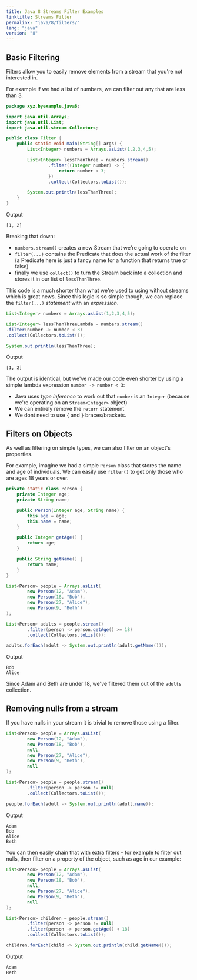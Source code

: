 ```yaml
---
title: Java 8 Streams Filter Examples
linktitle: Streams Filter
permalink: "java/8/filters/"
lang: "java"
version: "8"
---
```


## Basic Filtering
Filters allow you to easily remove elements from a stream that you're not
interested in.

For example if we had a list of numbers, we can filter out
any that are less than 3.

```java
package xyz.byexample.java8;

import java.util.Arrays;
import java.util.List;
import java.util.stream.Collectors;

public class Filter {
    public static void main(String[] args) {
        List<Integer> numbers = Arrays.asList(1,2,3,4,5);

        List<Integer> lessThanThree = numbers.stream()
                .filter((Integer number) -> {
                    return number < 3;
                })
                .collect(Collectors.toList());

        System.out.println(lessThanThree);
    }
}
```
Output
```
[1, 2]
```
Breaking that down:

* `numbers.stream()` creates a new Stream that we're going to
 operate on
* `filter(...)` contains the Predicate that does the actual work of
 the filter (a Predicate here is just a fancy name for a function that returns
 true or false)
* finally we use `collect()` to turn the Stream back into a
 collection and stores it in our list of `lessThanThree`.

This code is a much shorter than what we're used to using without streams which
is great news.  Since this logic is so simple though, we can replace the
`filter(...)` *statement* with an *expression*.

```java
List<Integer> numbers = Arrays.asList(1,2,3,4,5);

List<Integer> lessThanThreeLambda = numbers.stream()
.filter(number -> number < 3)
.collect(Collectors.toList());

System.out.println(lessThanThree);
```
Output
```
[1, 2]
```
The output is identical, but we've made our code even shorter by using a simple
lambda expression `number -> number < 3`:

* Java uses *type inference* to work out that `number` is an `Integer` (because
 we're operating on an `Stream<Integer>` object)
* We can entirely remove the `return` statement
* We dont need to use `{` and `}` braces/brackets.

## Filters on Objects
As well as filtering on simple types, we can also filter on an object's
properties.

For example, imagine we had a simple `Person` class that stores the name and age
of individuals.  We can easily use `filter()` to get only those who are ages
18 years or over.

```java
private static class Person {
    private Integer age;
    private String name;

    public Person(Integer age, String name) {
        this.age = age;
        this.name = name;
    }

    public Integer getAge() {
        return age;
    }

    public String getName() {
        return name;
    }
}
```
```java
List<Person> people = Arrays.asList(
        new Person(12, "Adam"),
        new Person(18, "Bob"),
        new Person(27, "Alice"),
        new Person(9, "Beth")
);

List<Person> adults = people.stream()
        .filter(person -> person.getAge() >= 18)
        .collect(Collectors.toList());

adults.forEach(adult -> System.out.println(adult.getName()));
```
Output
```
Bob
Alice
```

Since Adam and Beth are under 18, we've filtered them out of the `adults`
collection.

## Removing nulls from a stream
If you have nulls in your stream it is trivial to remove those using a filter.
```java
List<Person> people = Arrays.asList(
        new Person(12, "Adam"),
        new Person(18, "Bob"),
        null,
        new Person(27, "Alice"),
        new Person(9, "Beth"),
        null
);

List<Person> people = people.stream()
        .filter(person -> person != null)
        .collect(Collectors.toList());

people.forEach(adult -> System.out.println(adult.name));
```
Output
```
Adam
Bob
Alice
Beth
```

You can then easily chain that with extra filters - for example to filter out
nulls, then filter on a property of the object, such as age in our example:

```java
List<Person> people = Arrays.asList(
        new Person(12, "Adam"),
        new Person(18, "Bob"),
        null,
        new Person(27, "Alice"),
        new Person(9, "Beth"),
        null
);

List<Person> children = people.stream()
        .filter(person -> person != null)
        .filter(person -> person.getAge() < 18)
        .collect(Collectors.toList());

children.forEach(child -> System.out.println(child.getName()));
```
Output
```
Adam
Beth
```

